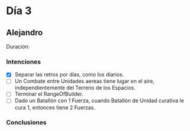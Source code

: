 ﻿# Día 3

## Alejandro

Duración: 

### Intenciones

- [X] Separar las retros por días, como los diarios.
- [ ] Un Combate entre Unidades aereas tiene lugar en el aire, independientemente del Terreno de los Espacios.
- [ ] Terminar el RangeOfBuilder.
- [ ] Dado un Batallón con 1 Fuerza, cuando Batallón de Unidad curativa le cura 1, entonces tiene 2 Fuerzas.

### Conclusiones
